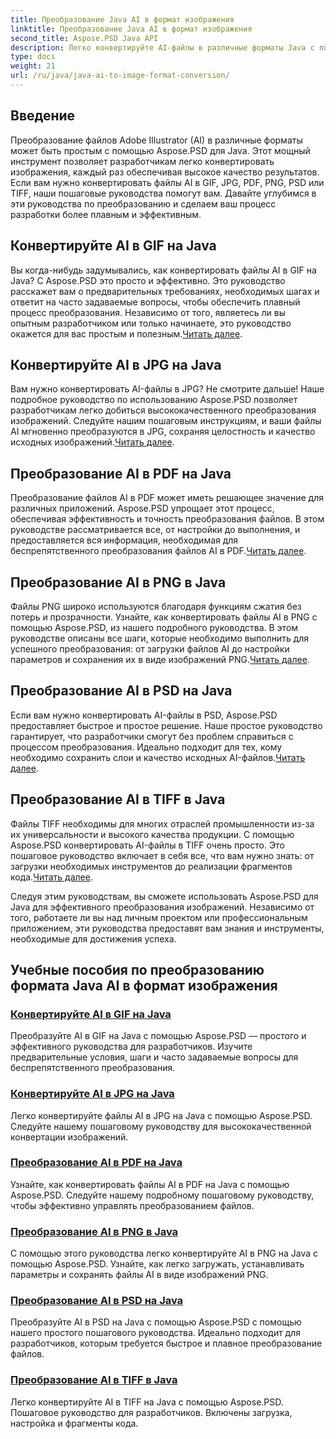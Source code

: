 ```yaml
---
title: Преобразование Java AI в формат изображения
linktitle: Преобразование Java AI в формат изображения
second_title: Aspose.PSD Java API
description: Легко конвертируйте AI-файлы в различные форматы Java с помощью Aspose.PSD. Следуйте нашим подробным руководствам для плавного и высококачественного преобразования изображений.
type: docs
weight: 21
url: /ru/java/java-ai-to-image-format-conversion/
---
```


## Введение

Преобразование файлов Adobe Illustrator (AI) в различные форматы может быть простым с помощью Aspose.PSD для Java. Этот мощный инструмент позволяет разработчикам легко конвертировать изображения, каждый раз обеспечивая высокое качество результатов. Если вам нужно конвертировать файлы AI в GIF, JPG, PDF, PNG, PSD или TIFF, наши пошаговые руководства помогут вам. Давайте углубимся в эти руководства по преобразованию и сделаем ваш процесс разработки более плавным и эффективным.

## Конвертируйте AI в GIF на Java
 Вы когда-нибудь задумывались, как конвертировать файлы AI в GIF на Java? С Aspose.PSD это просто и эффективно. Это руководство расскажет вам о предварительных требованиях, необходимых шагах и ответит на часто задаваемые вопросы, чтобы обеспечить плавный процесс преобразования. Независимо от того, являетесь ли вы опытным разработчиком или только начинаете, это руководство окажется для вас простым и полезным.[Читать далее](./convert-ai-to-gif/).

## Конвертируйте AI в JPG на Java
Вам нужно конвертировать AI-файлы в JPG? Не смотрите дальше! Наше подробное руководство по использованию Aspose.PSD позволяет разработчикам легко добиться высококачественного преобразования изображений. Следуйте нашим пошаговым инструкциям, и ваши файлы AI мгновенно преобразуются в JPG, сохраняя целостность и качество исходных изображений.[Читать далее](./convert-ai-to-jpg/).

## Преобразование AI в PDF на Java
 Преобразование файлов AI в PDF может иметь решающее значение для различных приложений. Aspose.PSD упрощает этот процесс, обеспечивая эффективность и точность преобразования файлов. В этом руководстве рассматривается все, от настройки до выполнения, и предоставляется вся информация, необходимая для беспрепятственного преобразования файлов AI в PDF.[Читать далее](./convert-ai-to-pdf/).

## Преобразование AI в PNG в Java
Файлы PNG широко используются благодаря функциям сжатия без потерь и прозрачности. Узнайте, как конвертировать файлы AI в PNG с помощью Aspose.PSD, из нашего подробного руководства. В этом руководстве описаны все шаги, которые необходимо выполнить для успешного преобразования: от загрузки файлов AI до настройки параметров и сохранения их в виде изображений PNG.[Читать далее](./convert-ai-to-png/).

## Преобразование AI в PSD на Java
 Если вам нужно конвертировать AI-файлы в PSD, Aspose.PSD предоставляет быстрое и простое решение. Наше простое руководство гарантирует, что разработчики смогут без проблем справиться с процессом преобразования. Идеально подходит для тех, кому необходимо сохранить слои и качество исходных AI-файлов.[Читать далее](./convert-ai-to-psd/).

## Преобразование AI в TIFF в Java
 Файлы TIFF необходимы для многих отраслей промышленности из-за их универсальности и высокого качества продукции. С помощью Aspose.PSD конвертировать AI-файлы в TIFF очень просто. Это пошаговое руководство включает в себя все, что вам нужно знать: от загрузки необходимых инструментов до реализации фрагментов кода.[Читать далее](./convert-ai-to-tiff/).

Следуя этим руководствам, вы сможете использовать Aspose.PSD для Java для эффективного преобразования изображений. Независимо от того, работаете ли вы над личным проектом или профессиональным приложением, эти руководства предоставят вам знания и инструменты, необходимые для достижения успеха.

## Учебные пособия по преобразованию формата Java AI в формат изображения
### [Конвертируйте AI в GIF на Java](./convert-ai-to-gif/)
Преобразуйте AI в GIF на Java с помощью Aspose.PSD — простого и эффективного руководства для разработчиков. Изучите предварительные условия, шаги и часто задаваемые вопросы для беспрепятственного преобразования.
### [Конвертируйте AI в JPG на Java](./convert-ai-to-jpg/)
Легко конвертируйте файлы AI в JPG на Java с помощью Aspose.PSD. Следуйте нашему пошаговому руководству для высококачественной конвертации изображений.
### [Преобразование AI в PDF на Java](./convert-ai-to-pdf/)
Узнайте, как конвертировать файлы AI в PDF на Java с помощью Aspose.PSD. Следуйте нашему подробному пошаговому руководству, чтобы эффективно управлять преобразованием файлов.
### [Преобразование AI в PNG в Java](./convert-ai-to-png/)
С помощью этого руководства легко конвертируйте AI в PNG на Java с помощью Aspose.PSD. Узнайте, как легко загружать, устанавливать параметры и сохранять файлы AI в виде изображений PNG.
### [Преобразование AI в PSD на Java](./convert-ai-to-psd/)
Преобразуйте AI в PSD на Java с помощью Aspose.PSD с помощью нашего простого пошагового руководства. Идеально подходит для разработчиков, которым требуется быстрое и плавное преобразование файлов.
### [Преобразование AI в TIFF в Java](./convert-ai-to-tiff/)
Легко конвертируйте AI в TIFF на Java с помощью Aspose.PSD. Пошаговое руководство для разработчиков. Включены загрузка, настройка и фрагменты кода.